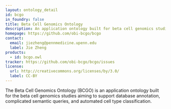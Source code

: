 ```yaml
---
layout: ontology_detail
id: bcgo
in_foundry: false
title: Beta Cell Genomics Ontology
description: An application ontology built for beta cell genomics studies.
homepage: https://github.com/obi-bcgo/bcgo
contact:
  email: jiezheng@pennmedicine.upenn.edu
  label: Jie Zheng
products:
  - id: bcgo.owl
tracker: https://github.com/obi-bcgo/bcgo/issues
license:
  url: http://creativecommons.org/licenses/by/3.0/
  label: CC-BY
---
```


The Beta Cell Genomics Ontology (BCGO) is an application ontology built for the beta cell genomics studies aiming to support database annotation, complicated semantic queries, and automated cell type classification.
